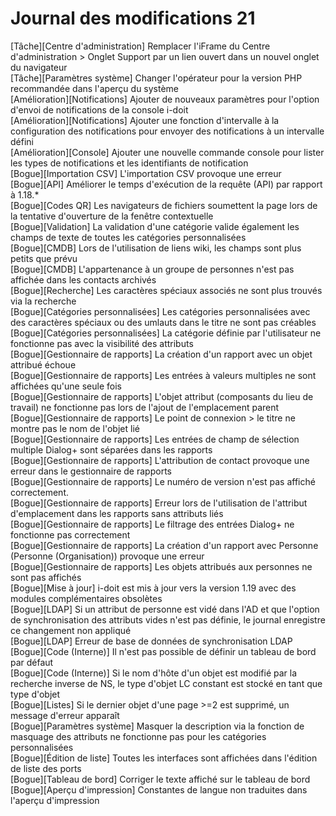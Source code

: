 # Journal des modifications 21 

[Tâche][Centre d'administration] Remplacer l'iFrame du Centre d'administration > Onglet Support par un lien ouvert dans un nouvel onglet du navigateur  
[Tâche][Paramètres système] Changer l'opérateur pour la version PHP recommandée dans l'aperçu du système  
[Amélioration][Notifications] Ajouter de nouveaux paramètres pour l'option d'envoi de notifications de la console i-doit  
[Amélioration][Notifications] Ajouter une fonction d'intervalle à la configuration des notifications pour envoyer des notifications à un intervalle défini  
[Amélioration][Console] Ajouter une nouvelle commande console pour lister les types de notifications et les identifiants de notification  
[Bogue][Importation CSV] L'importation CSV provoque une erreur  
[Bogue][API] Améliorer le temps d'exécution de la requête (API) par rapport à 1.18.*  
[Bogue][Codes QR] Les navigateurs de fichiers soumettent la page lors de la tentative d'ouverture de la fenêtre contextuelle  
[Bogue][Validation] La validation d'une catégorie valide également les champs de texte de toutes les catégories personnalisées  
[Bogue][CMDB] Lors de l'utilisation de liens wiki, les champs sont plus petits que prévu  
[Bogue][CMDB] L'appartenance à un groupe de personnes n'est pas affichée dans les contacts archivés  
[Bogue][Recherche] Les caractères spéciaux associés ne sont plus trouvés via la recherche  
[Bogue][Catégories personnalisées] Les catégories personnalisées avec des caractères spéciaux ou des umlauts dans le titre ne sont pas créables  
[Bogue][Catégories personnalisées] La catégorie définie par l'utilisateur ne fonctionne pas avec la visibilité des attributs  
[Bogue][Gestionnaire de rapports] La création d'un rapport avec un objet attribué échoue  
[Bogue][Gestionnaire de rapports] Les entrées à valeurs multiples ne sont affichées qu'une seule fois  
[Bogue][Gestionnaire de rapports] L'objet attribut (composants du lieu de travail) ne fonctionne pas lors de l'ajout de l'emplacement parent  
[Bogue][Gestionnaire de rapports] Le point de connexion > le titre ne montre pas le nom de l'objet lié  
[Bogue][Gestionnaire de rapports] Les entrées de champ de sélection multiple Dialog+ sont séparées dans les rapports  
[Bogue][Gestionnaire de rapports] L'attribution de contact provoque une erreur dans le gestionnaire de rapports  
[Bogue][Gestionnaire de rapports] Le numéro de version n'est pas affiché correctement.  
[Bogue][Gestionnaire de rapports] Erreur lors de l'utilisation de l'attribut d'emplacement dans les rapports sans attributs liés  
[Bogue][Gestionnaire de rapports] Le filtrage des entrées Dialog+ ne fonctionne pas correctement  
[Bogue][Gestionnaire de rapports] La création d'un rapport avec Personne (Personne (Organisation)) provoque une erreur  
[Bogue][Gestionnaire de rapports] Les objets attribués aux personnes ne sont pas affichés  
[Bogue][Mise à jour] i-doit est mis à jour vers la version 1.19 avec des modules complémentaires obsolètes  
[Bogue][LDAP] Si un attribut de personne est vidé dans l'AD et que l'option de synchronisation des attributs vides n'est pas définie, le journal enregistre ce changement non appliqué  
[Bogue][LDAP] Erreur de base de données de synchronisation LDAP  
[Bogue][Code (Interne)] Il n'est pas possible de définir un tableau de bord par défaut  
[Bogue][Code (Interne)] Si le nom d'hôte d'un objet est modifié par la recherche inverse de NS, le type d'objet LC constant est stocké en tant que type d'objet  
[Bogue][Listes] Si le dernier objet d'une page >=2 est supprimé, un message d'erreur apparaît  
[Bogue][Paramètres système] Masquer la description via la fonction de masquage des attributs ne fonctionne pas pour les catégories personnalisées  
[Bogue][Édition de liste] Toutes les interfaces sont affichées dans l'édition de liste des ports  
[Bogue][Tableau de bord] Corriger le texte affiché sur le tableau de bord  
[Bogue][Aperçu d'impression] Constantes de langue non traduites dans l'aperçu d'impression
